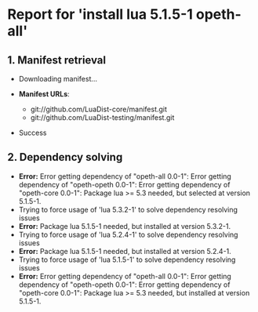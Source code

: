 # Report for 'install lua 5.1.5-1 opeth-all'


## 1. Manifest retrieval

- Downloading manifest...

- **Manifest URLs**:
    - git://github.com/LuaDist-core/manifest.git
    - git://github.com/LuaDist-testing/manifest.git
- Success

## 2. Dependency solving

- **Error:** Error getting dependency of "opeth-all 0.0-1": Error getting dependency of "opeth-opeth 0.0-1": Error getting dependency of "opeth-core 0.0-1": Package lua >= 5.3 needed, but selected at version 5.1.5-1.
- Trying to force usage of 'lua 5.3.2-1' to solve dependency resolving issues
- **Error:** Package lua 5.1.5-1 needed, but installed at version 5.3.2-1.
- Trying to force usage of 'lua 5.2.4-1' to solve dependency resolving issues
- **Error:** Package lua 5.1.5-1 needed, but installed at version 5.2.4-1.
- Trying to force usage of 'lua 5.1.5-1' to solve dependency resolving issues
- **Error:** Error getting dependency of "opeth-all 0.0-1": Error getting dependency of "opeth-opeth 0.0-1": Error getting dependency of "opeth-core 0.0-1": Package lua >= 5.3 needed, but installed at version 5.1.5-1.
